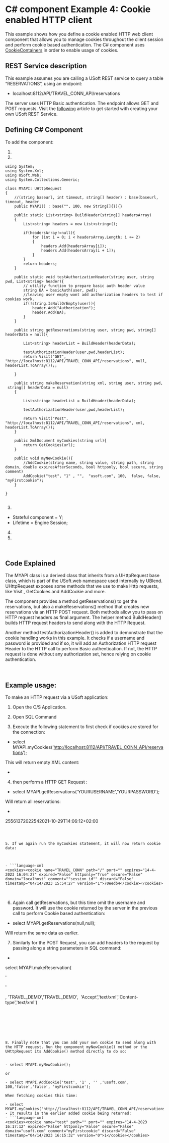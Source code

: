 # C# component Example 4: Cookie enabled HTTP client

This example shows how you define a cookie enabled HTTP web client component that allows you to manage cookies throughout the client session and perform cookie based authentication. The C# component uses [CookieContainers](https://learn.microsoft.com/en-us/dotnet/api/system.net.cookiecontainer?view=net-7.0) in order to enable usage of cookies.

## REST Service description

This example assumes you are calling a USoft REST service to query a table “RESERVATIONS”, using an endpoint:

- localhost:8112/API/TRAVEL_CONN_API/reservations

The server uses HTTP Basic authentication. The endpoint allows GET and POST requests. Visit the [following](/docs/Services/Introducing%20USoft%20Services/Getting%20started%20with%20USoft%20services%20Quick%20WalkThrough.md) article to get started with creating your own USoft REST Service.

## Defining C# Component

To add the component:

1. 
2. 

```language-csharp
using System;
using System.Xml;
using USoft.Web;
using System.Collections.Generic;

class MYAPI: UHttpRequest
{
    //(string baseurl, int timeout, string[] header) : base(baseurl, timeout, header
    public MYAPI() : base("", 100, new String[]{}){}

    public static List<string> BuildHeader(string[] headersArray)
    {
        List<string> headers = new List<string>();

        if(headersArray!=null){
            for (int i = 0; i < headersArray.Length; i += 2)
            {
                headers.Add(headersArray[i]);
                headers.Add(headersArray[i + 1]);
            }
        }
        return headers;
    }

    public static void testAuthorizationHeader(string user, string pwd, List<string> header){
        // utility function to prepare basic auth header value
        string BA = basicAuth(user, pwd);
        //leaving user empty wont add authorization headers to test if cookies work.
        if(!string.IsNullOrEmpty(user)){
            header.Add("Authorization");
            header.Add(BA);
        }
    }

    public string getReservations(string user, string pwd, string[] headerData = null){

        List<string> headerList = BuildHeader(headerData);

        testAuthorizationHeader(user,pwd,headerList);
        return Visit("GET", "http://localhost:8112/API/TRAVEL_CONN_API/reservations", null, headerList.ToArray());;

    }

    public string makeReservation(string xml, string user, string pwd,  string[] headerData = null) 
    {

        List<string> headerList = BuildHeader(headerData);

        testAuthorizationHeader(user,pwd,headerList);
        
        return Visit("Post", "http://localhost:8112/API/TRAVEL_CONN_API/reservations", xml, headerList.ToArray());
    }

    public XmlDocument myCookies(string url){
        return GetCookies(url);
    }

    public void myNewCookie(){
        //AddCookie(string name, string value, string path, string domain, double expiresAfterSeconds, bool httponly, bool secure, string comment)
        AddCookie("test", "1" , "",  "usoft.com", 100,  false, false, "myFirstcookie");
    }

}


```

3. 

- Stateful component = Y;
- Lifetime = Engine Session;

4. 

5. 

 

## Code Explained

The MYAPI class is a derived class that inherits from a UHttpRequest base class, which is part of the USoft.web namespace used internally by UBlend. UHttpRequest exposes some methods that we use to make Http requests, like Visit , GetCookies and AddCookie and more.

The component provides a method getReservations() to get the reservations, but also a makeReservations() method that creates new reservations via an HTTP POST request. Both methods allow you to pass on HTTP request headers as final argument. The helper method BuildHeader() builds HTTP request headers to send along with the HTTP Request.

Another method testAuthorizationHeader() is added to demonstrate that the cookie handling works in this example. It checks if a username and password is provided and if so, it will add an Authorization HTTP request Header to the HTTP call to perform Basic authentication. If not, the HTTP request is done without any authorization set, hence relying on cookie authentication.

 

## Example usage:

To make an HTTP request via a USoft application:

1. Open the C/S Application.

2. Open SQL Command
3. Execute the following statement to first check if cookies are stored for the connection:

- select MYAPI.myCookies(‘[http://localhost:8112/API/TRAVEL_CONN_API/reservations](http://localhost:8112/API/TRAVEL_CONN_API/reservations)’);


This will return empty XML content:
 

- <cookies />

4. then perform a HTTP GET Request :
 

- select MYAPI.getReservations('YOURUSERNAME','YOURPASSWORD');

Will return all reservations:

- ```language-xml
<?xml version="1.0" encoding="UTF-8" standalone="yes"?><Reservations><RES_ID>255</RES_ID><TOUR_ID>6</TOUR_ID><MADE_BY>1</MADE_BY><DEALT_WITH_BY>37</DEALT_WITH_BY><PERSON_DISCOUNT>2</PERSON_DISCOUNT><GROUP_DISCOUNT>0</GROUP_DISCOUNT><PRICE>2254</PRICE><BOOK_DATE>2021-10-29T14:06:12+02:00</BOOK_DATE></Reservations>
```



5. If we again run the myCookies statement, it will now return cookie data:

 

- ```language-xml
<cookies><cookie name="TRAVEL_CONN" path="/" port="" expires="14-4-2023 16:04:27" expired="False" httponly="True" secure="False" domain="localhost" comment=""session id"" discard="False" timestamp="04/14/2023 15:54:27" version="1">70eedb4</cookie></cookies>
```



 

6. Again call getReservations, but this time omit the username and password. It will use the cookie returned by the server in the previous call to perform Cookie based authentication:
 

- select MYAPI.getReservations(null,null);

Will return the same data as earlier.


7. Similarly for the POST Request, you can add headers to the request by passing along a string parameters in SQL command:
 

- ```sql
select MYAPI.makeReservation(

'<Reservations documentName="Reservations">

<RESERVATION RES_ID="261" TOUR_ID="4" MADE_BY="10" DEALT_WITH_BY="43" PERSON_DISCOUNT=".0" GROUP_DISCOUNT=".0" PRICE="2254.0" BOOK_DATE="2021-10-29T14:06:12" CANCEL_DATE="2022-10-30T12:00:00"/>

</Reservations>'

, 'TRAVEL_DEMO','TRAVEL_DEMO',  'Accept','text/xml','Content-type','text/xml')
```



 

 

8. Finally note that you can add your own cookie to send along with the HTTP request. Run the component myNewCookie() method or the UHttpRequest its AddCookie() method directly to do so:
 

- select MYAPI.myNewCookie();

or

- select MYAPI.AddCookie('test', '1' , '' ,'usoft.com', 100,'false','false', 'myFirstcookie');

When fetching cookies this time:

- select MYAPI.myCookies('http://localhost:8112/API/TRAVEL_CONN_API/reservations');
- It results in the earlier added cookie being returned:
- ```language-xml
<cookies><cookie name="test" path="" port="" expires="14-4-2023 16:17:12" expired="False" httponly="False" secure="False" domain="usoft.com" comment="myFirstcookie" discard="False" timestamp="04/14/2023 16:15:32" version="0">1</cookie></cookies>
```